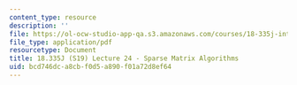 ```yaml
---
content_type: resource
description: ''
file: https://ol-ocw-studio-app-qa.s3.amazonaws.com/courses/18-335j-introduction-to-numerical-methods-spring-2019/bcd746dca8cbf0d5a890f01a72d8ef64_MIT18_335JS19_lec24.pdf
file_type: application/pdf
resourcetype: Document
title: 18.335J (S19) Lecture 24 - Sparse Matrix Algorithms
uid: bcd746dc-a8cb-f0d5-a890-f01a72d8ef64
---
```

